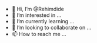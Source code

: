 - 👋 Hi, I’m @Rehimdide
- 👀 I’m interested in ...
- 🌱 I’m currently learning ...
- 💞️ I’m looking to collaborate on ...
- 📫 How to reach me ...

<!---
Rehimdide/Rehimdide is a ✨ special ✨ repository because its `README.md` (this file) appears on your GitHub profile.
You can click the Preview link to take a look at your changes.
--->
